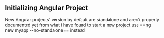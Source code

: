 ## Initializing Angular Project

New Angular projects' version by default are standalone and aren't properly documented yet from what i have found to start a new project use ==ng new myapp --no-standalone== instead
